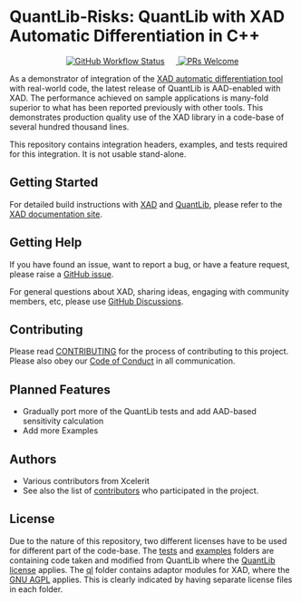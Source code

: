 # QuantLib-Risks: QuantLib with XAD Automatic Differentiation in C++

<p align="center" dir="auto">
    <a href="https://github.com/auto-differentiation/QuantLib-Risks-Cpp/actions/workflows/ci.yaml">
        <img src="https://img.shields.io/github/actions/workflow/status/auto-differentiation/QuantLib-Risks-Cpp/ci.yaml?label=Build%20%28XAD%20main%20vs%20QuantLib%20master%29" alt="GitHub Workflow Status" style="max-width: 100%;margin-right:20px">
    </a>
    <a href="https://github.com/auto-differentiation/QuantLib-Risks-Cpp/blob/main/CONTRIBUTING.md">
        <img src="https://img.shields.io/badge/PRs%20-welcome-brightgreen.svg" alt="PRs Welcome" style="max-width: 100%;">
    </a>
</p>

As a demonstrator of integration of the [XAD automatic differentiation tool](https://auto-differentiation.github.io) with real-world code, 
the latest release of QuantLib is AAD-enabled with XAD. 
The performance achieved on sample applications is many-fold superior to what has been reported previously with other tools. 
This demonstrates production quality use of the XAD library in a code-base of several hundred thousand lines.

This repository contains integration headers, examples, and tests required
for this integration.
It is not usable stand-alone.

## Getting Started

For detailed build instructions with [XAD](https://auto-differentiation.github.io) and [QuantLib](https://www.quantlib.org), please refer to the [XAD documentation site](https://auto-differentiation.github.io/quantlib/).

## Getting Help

If you have found an issue, want to report a bug, or have a feature request, please raise a [GitHub issue](https://github.com/auto-differentiation/QuantLib-Risks-Cpp/issues).

For general questions about XAD, sharing ideas, engaging with community members, etc, please use [GitHub Discussions](https://github.com/auto-differentiation/QuantLib-Risks-Cpp/discussions).


## Contributing

Please read [CONTRIBUTING](CONTRIBUTING.md) for the process of contributing to this project.
Please also obey our [Code of Conduct](CODE_OF_CONDUCT.md) in all communication.

## Planned Features

- Gradually port more of the QuantLib tests and add AAD-based sensitivity calculation
- Add more Examples

## Authors

-   Various contributors from Xcelerit
-   See also the list of [contributors](https://github.com/auto-differentiation/QuantLib-Risks-Cpp/contributors) who participated in the project.


## License

Due to the nature of this repository, two different licenses have to be used for 
different part of the code-base.
The [tests](test-suite/) and [examples](Examples/) folders are containing code taken
and modified from QuantLib where the [QuantLib license](test-suite/LICENSE.TXT) applies.
The [ql](ql/) folder contains adaptor modules for XAD,
where the [GNU AGPL](ql/LICENSE.md) applies.
This is clearly indicated by having separate license files in each folder.
